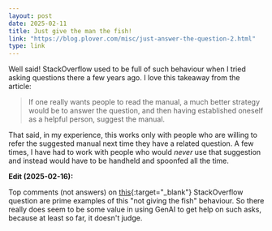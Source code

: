 ```yaml
---
layout: post
date: 2025-02-11
title: Just give the man the fish!
link: "https://blog.plover.com/misc/just-answer-the-question-2.html"
type: link
---
```


Well said! StackOverflow used to be full of such behaviour when I tried asking questions there a few years ago. I love this takeaway from the article:

> If one really wants people to read the manual, a much better strategy would be to answer the question, and then having established oneself as a helpful person, suggest the manual.

That said, in my experience, this works only with people who are willing to refer the suggested manual next time they have a related question. A few times, I have had to work with people who would _never_ use that suggestion and instead would have to be handheld and spoonfed all the time.

**Edit (2025-02-16):** 

Top comments (not answers) on [this](https://stackoverflow.com/questions/45823734/visual-studio-code-formatting-for){:target="_blank"} StackOverflow question are prime examples of this "not giving the fish" behaviour. So there really does seem to be some value in using GenAI to get help on such asks, because at least so far, it doesn't judge.